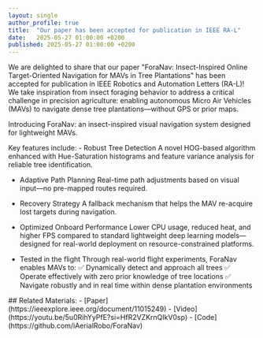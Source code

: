 ```yaml
---
layout: single
author_profile: true
title:  "Our paper has been accepted for publication in IEEE RA-L"
date:   2025-05-27 01:00:00 +0200
published: 2025-05-27 01:00:00 +0200
---
```


<p>
We are delighted to share that our paper "ForaNav: Insect-Inspired Online Target-Oriented Navigation for MAVs in Tree Plantations" has been accepted for publication in IEEE Robotics and Automation Letters (RA-L)! 
We take inspiration from insect foraging behavior to address a critical challenge in precision agriculture: enabling autonomous Micro Air Vehicles (MAVs) to navigate dense tree plantations—without GPS or prior maps.
</p>
<p>
Introducing ForaNav: an insect-inspired visual navigation system designed for lightweight MAVs.
</p>
<p>
Key features include:
- Robust Tree Detection
  A novel HOG-based algorithm enhanced with Hue-Saturation histograms and feature variance analysis for reliable tree identification.

- Adaptive Path Planning
  Real-time path adjustments based on visual input—no pre-mapped routes required.

- Recovery Strategy
  A fallback mechanism that helps the MAV re-acquire lost targets during navigation.

- Optimized Onboard Performance
  Lower CPU usage, reduced heat, and higher FPS compared to standard lightweight deep learning models—designed for real-world deployment on resource-constrained platforms.

- Tested in the flight
Through real-world flight experiments, ForaNav enables MAVs to:
✅ Dynamically detect and approach all trees
✅ Operate effectively with zero prior knowledge of tree locations
✅ Navigate robustly and in real time within dense plantation environments
</p>
<!--more-->
## Related Materials:
- [Paper](https://ieeexplore.ieee.org/document/11015249)
- [Video](https://youtu.be/5u0RihYyPfE?si=HfR2VZKrnQIkV0sp)
- [Code](https://github.com/iAerialRobo/ForaNav)

